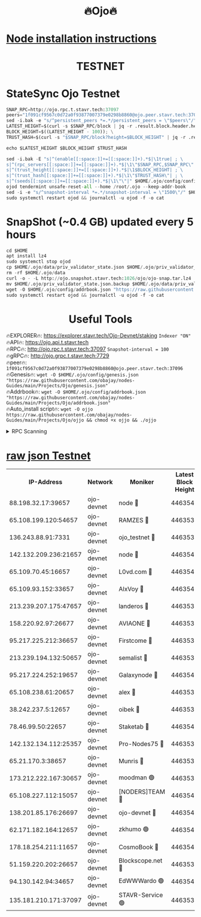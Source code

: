 <h1 align="center"> 🔥Ojo🔥</h1>

[Node installation instructions](https://github.com/obajay/nodes-Guides/tree/main/Projects/Ojo)
=

<h1 align="center"> TESTNET</h1>

# StateSync Ojo Testnet
```python
SNAP_RPC=http://ojo.rpc.t.stavr.tech:37097
peers="1f091cf9567c0d72a0f93877007379e0298b8860@ojo.peer.stavr.tech:37096"
sed -i.bak -e "s/^persistent_peers *=.*/persistent_peers = \"$peers\"/" $HOME/.ojo/config/config.toml
LATEST_HEIGHT=$(curl -s $SNAP_RPC/block | jq -r .result.block.header.height); \
BLOCK_HEIGHT=$((LATEST_HEIGHT - 100)); \
TRUST_HASH=$(curl -s "$SNAP_RPC/block?height=$BLOCK_HEIGHT" | jq -r .result.block_id.hash)

echo $LATEST_HEIGHT $BLOCK_HEIGHT $TRUST_HASH

sed -i.bak -E "s|^(enable[[:space:]]+=[[:space:]]+).*$|\1true| ; \
s|^(rpc_servers[[:space:]]+=[[:space:]]+).*$|\1\"$SNAP_RPC,$SNAP_RPC\"| ; \
s|^(trust_height[[:space:]]+=[[:space:]]+).*$|\1$BLOCK_HEIGHT| ; \
s|^(trust_hash[[:space:]]+=[[:space:]]+).*$|\1\"$TRUST_HASH\"| ; \
s|^(seeds[[:space:]]+=[[:space:]]+).*$|\1\"\"|" $HOME/.ojo/config/config.toml
ojod tendermint unsafe-reset-all --home /root/.ojo --keep-addr-book
sed -i -e "s/^snapshot-interval *=.*/snapshot-interval = \"1500\"/" $HOME/.ojo/config/app.toml
sudo systemctl restart ojod && journalctl -u ojod -f -o cat
```
# SnapShot (~0.4 GB) updated every 5 hours
```python
cd $HOME
apt install lz4
sudo systemctl stop ojod
cp $HOME/.ojo/data/priv_validator_state.json $HOME/.ojo/priv_validator_state.json.backup
rm -rf $HOME/.ojo/data
curl -o - -L http://ojo.snapshot.stavr.tech:1026/ojo/ojo-snap.tar.lz4 | lz4 -c -d - | tar -x -C $HOME/.ojo --strip-components 2
mv $HOME/.ojo/priv_validator_state.json.backup $HOME/.ojo/data/priv_validator_state.json
wget -O $HOME/.ojo/config/addrbook.json "https://raw.githubusercontent.com/obajay/nodes-Guides/main/Projects/Ojo/addrbook.json"
sudo systemctl restart ojod && journalctl -u ojod -f -o cat
```
 <h1 align="center"> Useful Tools</h1>

🔥EXPLORER🔥:        https://explorer.stavr.tech/Ojo-Devnet/staking        `Indexer "ON"` \
🔥API🔥:                     https://ojo.api.t.stavr.tech \
🔥RPC🔥:                    http://ojo.rpc.t.stavr.tech:37097              `Snapshot-interval = 100` \
🔥gRPC🔥:                  http://ojo.grpc.t.stavr.tech:7729 \
🔥peer🔥:                   `1f091cf9567c0d72a0f93877007379e0298b8860@ojo.peer.stavr.tech:37096` \
🔥Genesis🔥:    ```wget -O $HOME/.ojo/config/genesis.json "https://raw.githubusercontent.com/obajay/nodes-Guides/main/Projects/Ojo/genesis.json"``` \
🔥Addrbook🔥:    ```wget -O $HOME/.ojo/config/addrbook.json "https://raw.githubusercontent.com/obajay/nodes-Guides/main/Projects/Ojo/addrbook.json"``` \
🔥Auto_install script🔥: ```wget -O ojjo https://raw.githubusercontent.com/obajay/nodes-Guides/main/Projects/Ojo/ojjo && chmod +x ojjo && ./ojjo```


<details>
<summary>RPC Scanning</summary>

<h2 align="center"> We scan nodes in real time every 4 hours. And we provide the final result of RPC endpoints.
We cannot influence the operation of these nodes in any way. </h2>


```python
If Voting Power is higher than 0 --> then the Node is a validator of the network and may be subject to attack and be a potential threat to the chain.
```
```python
We marked such validators with a red symbol
```

</details>

[raw json Testnet](https://rpc-check.ojot.stavr.tech/ojot/rpc-ojot-result.json)
=


<table><tr><th>IP-Address</th><th>Network</th><th>Moniker</th><th>Latest Block Height</th><th>Earliest Block Height</th><th>Catching Up</th><th>Tx Index</th><th>Voting Power</th><th>Scan Time</th></tr><tr><td>88.198.32.17:39657</td><td>ojo-devnet</td><td>node 🔴</td><td>4463541</td><td>300001</td><td>False</td><td>on</td><td>65654</td><td>2023-12-13T00:31:54.942840159UTC</td></tr><tr><td>65.108.199.120:54657</td><td>ojo-devnet</td><td>RAMZES 🔴</td><td>4463536</td><td>306156</td><td>False</td><td>on</td><td>15420</td><td>2023-12-13T00:31:24.005398755UTC</td></tr><tr><td>136.243.88.91:7331</td><td>ojo-devnet</td><td>ojo_testnet 🔴</td><td>4463537</td><td>308845</td><td>False</td><td>on</td><td>1000</td><td>2023-12-13T00:31:30.713871965UTC</td></tr><tr><td>142.132.209.236:21657</td><td>ojo-devnet</td><td>node 🔴</td><td>4463540</td><td>350001</td><td>False</td><td>on</td><td>1999</td><td>2023-12-13T00:31:49.331453856UTC</td></tr><tr><td>65.109.70.45:16657</td><td>ojo-devnet</td><td>L0vd.com 🔴</td><td>4463542</td><td>695918</td><td>False</td><td>off</td><td>998</td><td>2023-12-13T00:32:00.733954594UTC</td></tr><tr><td>65.109.93.152:33657</td><td>ojo-devnet</td><td>AlxVoy 🔴</td><td>4463540</td><td>2319801</td><td>False</td><td>on</td><td>4536782</td><td>2023-12-13T00:31:49.029480114UTC</td></tr><tr><td>213.239.207.175:47657</td><td>ojo-devnet</td><td>landeros 🔴</td><td>4463539</td><td>2714001</td><td>False</td><td>off</td><td>11083</td><td>2023-12-13T00:31:44.019806747UTC</td></tr><tr><td>158.220.92.97:26677</td><td>ojo-devnet</td><td>AVIAONE 🔴</td><td>4463539</td><td>2754001</td><td>False</td><td>on</td><td>13867</td><td>2023-12-13T00:31:43.718800532UTC</td></tr><tr><td>95.217.225.212:36657</td><td>ojo-devnet</td><td>Firstcome 🔴</td><td>4463537</td><td>2985946</td><td>False</td><td>on</td><td>13566</td><td>2023-12-13T00:31:30.433886581UTC</td></tr><tr><td>213.239.194.132:50657</td><td>ojo-devnet</td><td>semalist 🔴</td><td>4463536</td><td>3223522</td><td>False</td><td>on</td><td>19037</td><td>2023-12-13T00:31:24.277352137UTC</td></tr><tr><td>95.217.224.252:19657</td><td>ojo-devnet</td><td>Galaxynode 🔴</td><td>4463542</td><td>3685492</td><td>False</td><td>on</td><td>11888</td><td>2023-12-13T00:31:57.625085284UTC</td></tr><tr><td>65.108.238.61:20657</td><td>ojo-devnet</td><td>alex 🔴</td><td>4463536</td><td>4158001</td><td>False</td><td>on</td><td>11359</td><td>2023-12-13T00:31:23.613060979UTC</td></tr><tr><td>38.242.237.5:12657</td><td>ojo-devnet</td><td>oibek 🔴</td><td>4463536</td><td>4196001</td><td>False</td><td>off</td><td>1008</td><td>2023-12-13T00:31:24.690508895UTC</td></tr><tr><td>78.46.99.50:22657</td><td>ojo-devnet</td><td>Staketab 🔴</td><td>4463542</td><td>4254801</td><td>False</td><td>on</td><td>1276</td><td>2023-12-13T00:32:00.990518529UTC</td></tr><tr><td>142.132.134.112:25357</td><td>ojo-devnet</td><td>Pro-Nodes75 🔴</td><td>4463536</td><td>4363536</td><td>False</td><td>on</td><td>24651</td><td>2023-12-13T00:31:27.643339026UTC</td></tr><tr><td>65.21.170.3:38657</td><td>ojo-devnet</td><td>Munris 🔴</td><td>4463537</td><td>4363537</td><td>False</td><td>off</td><td>20123</td><td>2023-12-13T00:31:30.083338593UTC</td></tr><tr><td>173.212.222.167:30657</td><td>ojo-devnet</td><td>moodman 🟢</td><td>4463538</td><td>4363538</td><td>False</td><td>off</td><td>0</td><td>2023-12-13T00:31:39.240429791UTC</td></tr><tr><td>65.108.227.112:15057</td><td>ojo-devnet</td><td>[NODERS]TEAM 🔴</td><td>4463542</td><td>4363542</td><td>False</td><td>off</td><td>9999</td><td>2023-12-13T00:31:57.982132315UTC</td></tr><tr><td>138.201.85.176:26697</td><td>ojo-devnet</td><td>ojo-devnet 🔴</td><td>4463542</td><td>4363542</td><td>False</td><td>on</td><td>1000024000</td><td>2023-12-13T00:32:00.416302474UTC</td></tr><tr><td>62.171.182.164:12657</td><td>ojo-devnet</td><td>zkhumo 🟢</td><td>4463540</td><td>4384001</td><td>False</td><td>off</td><td>0</td><td>2023-12-13T00:31:49.900394726UTC</td></tr><tr><td>178.18.254.211:11657</td><td>ojo-devnet</td><td>CosmoBook 🔴</td><td>4463541</td><td>4392001</td><td>False</td><td>off</td><td>1068</td><td>2023-12-13T00:31:52.282127906UTC</td></tr><tr><td>51.159.220.202:26657</td><td>ojo-devnet</td><td>Blockscope.net 🔴</td><td>4463536</td><td>4425001</td><td>False</td><td>on</td><td>981</td><td>2023-12-13T00:31:23.284314256UTC</td></tr><tr><td>94.130.142.94:34657</td><td>ojo-devnet</td><td>EdWWWardo 🟢</td><td>4463540</td><td>4438946</td><td>False</td><td>on</td><td>0</td><td>2023-12-13T00:31:46.630444787UTC</td></tr><tr><td>135.181.210.171:37097</td><td>ojo-devnet</td><td>STAVR-Service 🟢</td><td>4463536</td><td>4460701</td><td>False</td><td>on</td><td>0</td><td>2023-12-13T00:31:25.340340543UTC</td></tr></table>